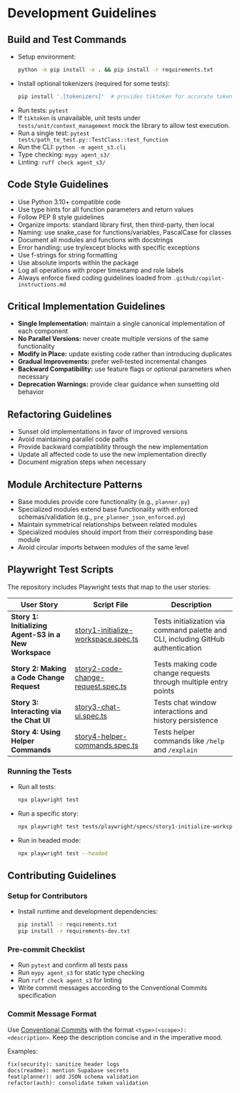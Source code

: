 <!--
File: docs/development_guidelines.md
Description: Consolidated development guidelines for Agent-S3.
-->

# Development Guidelines

## Build and Test Commands

- Setup environment:
  ```bash
  python -m pip install -e . && pip install -r requirements.txt
  ```
- Install optional tokenizers (required for some tests):
  ```bash
  pip install '.[tokenizers]'  # provides tiktoken for accurate token counting
  ```
- Run tests: `pytest`
- If `tiktoken` is unavailable, unit tests under `tests/unit/context_management` mock the library to allow test execution.
- Run a single test: `pytest tests/path_to_test.py::TestClass::test_function`
- Run the CLI: `python -m agent_s3.cli`
- Type checking: `mypy agent_s3/`
- Linting: `ruff check agent_s3/`

## Code Style Guidelines
- Use Python 3.10+ compatible code
- Use type hints for all function parameters and return values
- Follow PEP 8 style guidelines
- Organize imports: standard library first, then third-party, then local
- Naming: use snake_case for functions/variables, PascalCase for classes
- Document all modules and functions with docstrings
- Error handling: use try/except blocks with specific exceptions
- Use f-strings for string formatting
- Use absolute imports within the package
- Log all operations with proper timestamp and role labels
- Always enforce fixed coding guidelines loaded from `.github/copilot-instructions.md`

## Critical Implementation Guidelines
- **Single Implementation:** maintain a single canonical implementation of each component
- **No Parallel Versions:** never create multiple versions of the same functionality
- **Modify in Place:** update existing code rather than introducing duplicates
- **Gradual Improvements:** prefer well‑tested incremental changes
- **Backward Compatibility:** use feature flags or optional parameters when necessary
- **Deprecation Warnings:** provide clear guidance when sunsetting old behavior

## Refactoring Guidelines
- Sunset old implementations in favor of improved versions
- Avoid maintaining parallel code paths
- Provide backward compatibility through the new implementation
- Update all affected code to use the new implementation directly
- Document migration steps when necessary

## Module Architecture Patterns
- Base modules provide core functionality (e.g., `planner.py`)
- Specialized modules extend base functionality with enforced schemas/validation (e.g., `pre_planner_json_enforced.py`)
- Maintain symmetrical relationships between related modules
- Specialized modules should import from their corresponding base module
- Avoid circular imports between modules of the same level

## Playwright Test Scripts

The repository includes Playwright tests that map to the user stories:

| User Story | Script File | Description |
|------------|-------------|-------------|
| **Story 1: Initializing Agent-S3 in a New Workspace** | [story1-initialize-workspace.spec.ts](../tests/playwright/specs/story1-initialize-workspace.spec.ts) | Tests initialization via command palette and CLI, including GitHub authentication |
| **Story 2: Making a Code Change Request** | [story2-code-change-request.spec.ts](../tests/playwright/specs/story2-code-change-request.spec.ts) | Tests making code change requests through multiple entry points |
| **Story 3: Interacting via the Chat UI** | [story3-chat-ui.spec.ts](../tests/playwright/specs/story3-chat-ui.spec.ts) | Tests chat window interactions and history persistence |
| **Story 4: Using Helper Commands** | [story4-helper-commands.spec.ts](../tests/playwright/specs/story4-helper-commands.spec.ts) | Tests helper commands like `/help` and `/explain` |

### Running the Tests

- Run all tests:
  ```bash
  npx playwright test
  ```
- Run a specific story:
  ```bash
  npx playwright test tests/playwright/specs/story1-initialize-workspace.spec.ts
  ```
- Run in headed mode:
  ```bash
  npx playwright test --headed
  ```

## Contributing Guidelines

### Setup for Contributors
- Install runtime and development dependencies:
  ```bash
  pip install -r requirements.txt
  pip install -r requirements-dev.txt
  ```

### Pre-commit Checklist
- Run `pytest` and confirm all tests pass
- Run `mypy agent_s3` for static type checking  
- Run `ruff check agent_s3` for linting
- Write commit messages according to the Conventional Commits specification

### Commit Message Format
Use [Conventional Commits](https://www.conventionalcommits.org/) with the format `<type>(<scope>): <description>`.
Keep the description concise and in the imperative mood.

Examples:
```
fix(security): sanitize header logs
docs(readme): mention Supabase secrets
feat(planner): add JSON schema validation
refactor(auth): consolidate token validation
```

